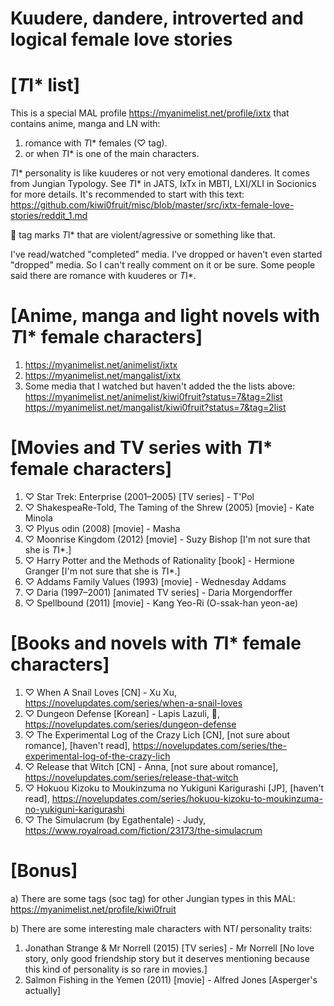 Kuudere, dandere, introverted and logical female love stories
================================

[*T*I* list]
================================
This is a special MAL profile https://myanimelist.net/profile/ixtx that contains anime, manga and LN with:

1) romance with *T*I* females (♡ tag).
2) or when *T*I* is one of the main characters.

*T*I* personality is like kuuderes or not very emotional danderes. It comes from Jungian Typology. See *T*I* in JATS, IxTx in MBTI, LXI/XLI in Socionics for more details. It's recommended to start with this text: https://github.com/kiwi0fruit/misc/blob/master/src/ixtx-female-love-stories/reddit_1.md

👊 tag marks *T*I* that are violent/agressive or something like that.

I've read/watched "completed" media. I've dropped or haven't even started "dropped" media. So I can't really comment on it or be sure. Some people said there are romance with kuuderes or *T*I*.


[Anime, manga and light novels with *T*I* female characters]
================================
1. https://myanimelist.net/animelist/ixtx
2. https://myanimelist.net/mangalist/ixtx
3. Some media that I watched but haven't added the the lists above:
https://myanimelist.net/animelist/kiwi0fruit?status=7&tag=2list
https://myanimelist.net/mangalist/kiwi0fruit?status=7&tag=2list


[Movies and TV series with *T*I* female characters]
================================
1. ♡ Star Trek: Enterprise (2001–2005) [TV series] - T'Pol
2. ♡ ShakespeaRe-Told, The Taming of the Shrew (2005) [movie] - Kate Minola
3. ♡ Plyus odin (2008) [movie] - Masha
4. ♡ Moonrise Kingdom (2012) [movie] - Suzy Bishop [I'm not sure that she is *T*I*.]
5. ♡ Harry Potter and the Methods of Rationality [book] - Hermione Granger [I'm not sure that she is *T*I*.]
6. ♡ Addams Family Values (1993) [movie] - Wednesday Addams
7. ♡ Daria (1997–2001) [animated TV series] - Daria Morgendorffer
8. ♡ Spellbound (2011) [movie] - Kang Yeo-Ri (O-ssak-han yeon-ae)

[Books and novels with *T*I* female characters]
================================
1. ♡ When A Snail Loves [CN] - Xu Xu, https://novelupdates.com/series/when-a-snail-loves
2. ♡ Dungeon Defense [Korean] - Lapis Lazuli, 👊, https://novelupdates.com/series/dungeon-defense
3. ♡ The Experimental Log of the Crazy Lich [CN], [not sure about romance], [haven't read], https://novelupdates.com/series/the-experimental-log-of-the-crazy-lich
4. ♡ Release that Witch [CN] - Anna, [not sure about romance], https://novelupdates.com/series/release-that-witch
5. ♡ Hokuou Kizoku to Moukinzuma no Yukiguni Karigurashi [JP], [haven't read], https://novelupdates.com/series/hokuou-kizoku-to-moukinzuma-no-yukiguni-karigurashi
6. ♡ The Simulacrum (by Egathentale) - Judy, https://www.royalroad.com/fiction/23173/the-simulacrum

[Bonus]
================================
a) There are some tags (soc tag) for other Jungian types in this MAL: https://myanimelist.net/profile/kiwi0fruit

b) There are some interesting male characters with NT*I* personality traits:

1. Jonathan Strange & Mr Norrell (2015) [TV series] - Mr Norrell [No love story, only good friendship story but it deserves mentioning because this kind of personality is so rare in movies.]
2. Salmon Fishing in the Yemen (2011) [movie] - Alfred Jones [Asperger's actually]
